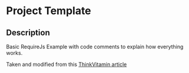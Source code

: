 Project Template
================================

Description
-----------

Basic RequireJs Example with code comments to explain how everything works.

Taken and modified from this [ThinkVitamin article](http://thinkvitamin.com/code/javascript/organize-your-code-with-requirejs/)
